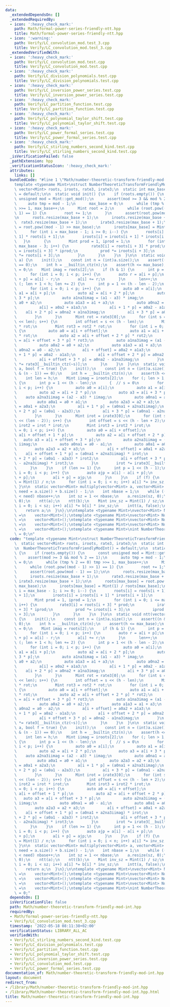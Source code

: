 ```yaml
---
data:
  _extendedDependsOn: []
  _extendedRequiredBy:
  - icon: ':heavy_check_mark:'
    path: Math/formal-power-series-friendly-ntt.hpp
    title: Math/formal-power-series-friendly-ntt.hpp
  - icon: ':warning:'
    path: Verify/LC_convolution_mod.test_3.cpp
    title: Verify/LC_convolution_mod.test_3.cpp
  _extendedVerifiedWith:
  - icon: ':heavy_check_mark:'
    path: Verify/LC_convolution_mod.test.cpp
    title: Verify/LC_convolution_mod.test.cpp
  - icon: ':heavy_check_mark:'
    path: Verify/LC_division_polynomials.test.cpp
    title: Verify/LC_division_polynomials.test.cpp
  - icon: ':heavy_check_mark:'
    path: Verify/LC_inversion_power_series.test.cpp
    title: Verify/LC_inversion_power_series.test.cpp
  - icon: ':heavy_check_mark:'
    path: Verify/LC_partition_function.test.cpp
    title: Verify/LC_partition_function.test.cpp
  - icon: ':heavy_check_mark:'
    path: Verify/LC_polynomial_taylor_shift.test.cpp
    title: Verify/LC_polynomial_taylor_shift.test.cpp
  - icon: ':heavy_check_mark:'
    path: Verify/LC_power_formal_series.test.cpp
    title: Verify/LC_power_formal_series.test.cpp
  - icon: ':heavy_check_mark:'
    path: Verify/LC_stirling_numbers_second_kind.test.cpp
    title: Verify/LC_stirling_numbers_second_kind.test.cpp
  _isVerificationFailed: false
  _pathExtension: hpp
  _verificationStatusIcon: ':heavy_check_mark:'
  attributes:
    links: []
  bundledCode: "#line 1 \"Math/number-theoretic-transform-friendly-mod-int.hpp\"\n\
    template <typename Mint>\nstruct NumberTheoreticTransformFriendlyModInt {\n  static\
    \ vector<Mint> roots, iroots, rate3, irate3;\n  static int max_base;\n\n  NumberTheoreticTransformFriendlyModInt()\
    \ = default;\n\n  static void init() {\n    if (roots.empty()) {\n      const\
    \ unsigned mod = Mint::get_mod();\n      assert(mod >= 3 && mod % 2 == 1);\n \
    \     auto tmp = mod - 1;\n      max_base = 0;\n      while (tmp % 2 == 0) tmp\
    \ >>= 1, max_base++;\n      Mint root = 2;\n      while (root.pow((mod - 1) >>\
    \ 1) == 1) {\n        root += 1;\n      }\n      assert(root.pow(mod - 1) == 1);\n\
    \n      roots.resize(max_base + 1);\n      iroots.resize(max_base + 1);\n    \
    \  rate3.resize(max_base + 1);\n      irate3.resize(max_base + 1);\n\n      roots[max_base]\
    \ = root.pow((mod - 1) >> max_base);\n      iroots[max_base] = Mint(1) / roots[max_base];\n\
    \      for (int i = max_base - 1; i >= 0; i--) {\n        roots[i] = roots[i +\
    \ 1] * roots[i + 1];\n        iroots[i] = iroots[i + 1] * iroots[i + 1];\n   \
    \   }\n      {\n        Mint prod = 1, iprod = 1;\n        for (int i = 0; i <=\
    \ max_base - 3; i++) {\n          rate3[i] = roots[i + 3] * prod;\n          irate3[i]\
    \ = iroots[i + 3] * iprod;\n          prod *= iroots[i + 3];\n          iprod\
    \ *= roots[i + 3];\n        }\n      }\n    }\n  }\n\n  static void ntt(vector<Mint>&\
    \ a) {\n    init();\n    const int n = (int)a.size();\n    assert((n & (n - 1))\
    \ == 0);\n    int h = __builtin_ctz(n);\n    assert(h <= max_base);\n    int len\
    \ = 0;\n    Mint imag = roots[2];\n    if (h & 1) {\n      int p = 1 << (h - 1);\n\
    \      for (int i = 0; i < p; i++) {\n        auto r = a[i + p];\n        a[i\
    \ + p] = a[i] - r;\n        a[i] += r;\n      }\n      len++;\n    }\n    for\
    \ (; len + 1 < h; len += 2) {\n      int p = 1 << (h - len - 2);\n      {\n  \
    \      for (int i = 0; i < p; i++) {\n          auto a0 = a[i];\n          auto\
    \ a1 = a[i + p];\n          auto a2 = a[i + 2 * p];\n          auto a3 = a[i +\
    \ 3 * p];\n          auto a1na3imag = (a1 - a3) * imag;\n          auto a0a2 =\
    \ a0 + a2;\n          auto a1a3 = a1 + a3;\n          auto a0na2 = a0 - a2;\n\
    \          a[i] = a0a2 + a1a3;\n          a[i + 1 * p] = a0a2 - a1a3;\n      \
    \    a[i + 2 * p] = a0na2 + a1na3imag;\n          a[i + 3 * p] = a0na2 - a1na3imag;\n\
    \        }\n      }\n      Mint rot = rate3[0];\n      for (int s = 1; s < (1\
    \ << len); s++) {\n        int offset = s << (h - len);\n        Mint rot2 = rot\
    \ * rot;\n        Mint rot3 = rot2 * rot;\n        for (int i = 0; i < p; i++)\
    \ {\n          auto a0 = a[i + offset];\n          auto a1 = a[i + offset + p]\
    \ * rot;\n          auto a2 = a[i + offset + 2 * p] * rot2;\n          auto a3\
    \ = a[i + offset + 3 * p] * rot3;\n          auto a1na3imag = (a1 - a3) * imag;\n\
    \          auto a0a2 = a0 + a2;\n          auto a1a3 = a1 + a3;\n          auto\
    \ a0na2 = a0 - a2;\n          a[i + offset] = a0a2 + a1a3;\n          a[i + offset\
    \ + 1 * p] = a0a2 - a1a3;\n          a[i + offset + 2 * p] = a0na2 + a1na3imag;\n\
    \          a[i + offset + 3 * p] = a0na2 - a1na3imag;\n        }\n        rot\
    \ *= rate3[__builtin_ctz(~s)];\n      }\n    }\n  }\n\n  static void intt(vector<Mint>&\
    \ a, bool f = true) {\n    init();\n    const int n = (int)a.size();\n    assert((n\
    \ & (n - 1)) == 0);\n    int h = __builtin_ctz(n);\n    assert(h <= max_base);\n\
    \    int len = h;\n    Mint iimag = iroots[2];\n    for (; len > 1; len -= 2)\
    \ {\n      int p = 1 << (h - len);\n      {  // s = 0\n        for (int i = 0;\
    \ i < p; i++) {\n          auto a0 = a[i];\n          auto a1 = a[i + 1 * p];\n\
    \          auto a2 = a[i + 2 * p];\n          auto a3 = a[i + 3 * p];\n      \
    \    auto a2na3iimag = (a2 - a3) * iimag;\n          auto a0na1 = a0 - a1;\n \
    \         auto a0a1 = a0 + a1;\n          auto a2a3 = a2 + a3;\n          a[i]\
    \ = a0a1 + a2a3;\n          a[i + 1 * p] = (a0na1 + a2na3iimag);\n          a[i\
    \ + 2 * p] = (a0a1 - a2a3);\n          a[i + 3 * p] = (a0na1 - a2na3iimag);\n\
    \        }\n      }\n      Mint irot = irate3[0];\n      for (int s = 1; s < (1\
    \ << (len - 2)); s++) {\n        int offset = s << (h - len + 2);\n        Mint\
    \ irot2 = irot * irot;\n        Mint irot3 = irot2 * irot;\n        for (int i\
    \ = 0; i < p; i++) {\n          auto a0 = a[i + offset];\n          auto a1 =\
    \ a[i + offset + 1 * p];\n          auto a2 = a[i + offset + 2 * p];\n       \
    \   auto a3 = a[i + offset + 3 * p];\n          auto a2na3iimag = (a2 - a3) *\
    \ iimag;\n          auto a0na1 = a0 - a1;\n          auto a0a1 = a0 + a1;\n  \
    \        auto a2a3 = a2 + a3;\n          a[i + offset] = a0a1 + a2a3;\n      \
    \    a[i + offset + 1 * p] = (a0na1 + a2na3iimag) * irot;\n          a[i + offset\
    \ + 2 * p] = (a0a1 - a2a3) * irot2;\n          a[i + offset + 3 * p] = (a0na1\
    \ - a2na3iimag) * irot3;\n        }\n        irot *= irate3[__builtin_ctz(~s)];\n\
    \      }\n    }\n    if (len >= 1) {\n      int p = 1 << (h - 1);\n      for (int\
    \ i = 0; i < p; i++) {\n        auto ajp = a[i] - a[i + p];\n        a[i] += a[i\
    \ + p];\n        a[i + p] = ajp;\n      }\n    }\n    if (f) {\n      Mint inv_sz\
    \ = Mint(1) / n;\n      for (int i = 0; i < n; i++) a[i] *= inv_sz;\n    }\n \
    \ }\n\n  static vector<Mint> multiply(vector<Mint> a, vector<Mint> b) {\n    int\
    \ need = a.size() + b.size() - 1;\n    int nbase = 1;\n    while ((1 << nbase)\
    \ < need) nbase++;\n    int sz = 1 << nbase;\n    a.resize(sz, 0);\n    b.resize(sz,\
    \ 0);\n    ntt(a);\n    ntt(b);\n    Mint inv_sz = Mint(1) / sz;\n    for (int\
    \ i = 0; i < sz; i++) a[i] *= b[i] * inv_sz;\n    intt(a, false);\n    a.resize(need);\n\
    \    return a;\n  }\n};\n\ntemplate <typename Mint>\nvector<Mint> NumberTheoreticTransformFriendlyModInt<Mint>::roots\
    \ =\n    vector<Mint>();\ntemplate <typename Mint>\nvector<Mint> NumberTheoreticTransformFriendlyModInt<Mint>::iroots\
    \ =\n    vector<Mint>();\ntemplate <typename Mint>\nvector<Mint> NumberTheoreticTransformFriendlyModInt<Mint>::rate3\
    \ =\n    vector<Mint>();\ntemplate <typename Mint>\nvector<Mint> NumberTheoreticTransformFriendlyModInt<Mint>::irate3\
    \ =\n    vector<Mint>();\ntemplate <typename Mint>\nint NumberTheoreticTransformFriendlyModInt<Mint>::max_base\
    \ = 0;\n"
  code: "template <typename Mint>\nstruct NumberTheoreticTransformFriendlyModInt {\n\
    \  static vector<Mint> roots, iroots, rate3, irate3;\n  static int max_base;\n\
    \n  NumberTheoreticTransformFriendlyModInt() = default;\n\n  static void init()\
    \ {\n    if (roots.empty()) {\n      const unsigned mod = Mint::get_mod();\n \
    \     assert(mod >= 3 && mod % 2 == 1);\n      auto tmp = mod - 1;\n      max_base\
    \ = 0;\n      while (tmp % 2 == 0) tmp >>= 1, max_base++;\n      Mint root = 2;\n\
    \      while (root.pow((mod - 1) >> 1) == 1) {\n        root += 1;\n      }\n\
    \      assert(root.pow(mod - 1) == 1);\n\n      roots.resize(max_base + 1);\n\
    \      iroots.resize(max_base + 1);\n      rate3.resize(max_base + 1);\n     \
    \ irate3.resize(max_base + 1);\n\n      roots[max_base] = root.pow((mod - 1) >>\
    \ max_base);\n      iroots[max_base] = Mint(1) / roots[max_base];\n      for (int\
    \ i = max_base - 1; i >= 0; i--) {\n        roots[i] = roots[i + 1] * roots[i\
    \ + 1];\n        iroots[i] = iroots[i + 1] * iroots[i + 1];\n      }\n      {\n\
    \        Mint prod = 1, iprod = 1;\n        for (int i = 0; i <= max_base - 3;\
    \ i++) {\n          rate3[i] = roots[i + 3] * prod;\n          irate3[i] = iroots[i\
    \ + 3] * iprod;\n          prod *= iroots[i + 3];\n          iprod *= roots[i\
    \ + 3];\n        }\n      }\n    }\n  }\n\n  static void ntt(vector<Mint>& a)\
    \ {\n    init();\n    const int n = (int)a.size();\n    assert((n & (n - 1)) ==\
    \ 0);\n    int h = __builtin_ctz(n);\n    assert(h <= max_base);\n    int len\
    \ = 0;\n    Mint imag = roots[2];\n    if (h & 1) {\n      int p = 1 << (h - 1);\n\
    \      for (int i = 0; i < p; i++) {\n        auto r = a[i + p];\n        a[i\
    \ + p] = a[i] - r;\n        a[i] += r;\n      }\n      len++;\n    }\n    for\
    \ (; len + 1 < h; len += 2) {\n      int p = 1 << (h - len - 2);\n      {\n  \
    \      for (int i = 0; i < p; i++) {\n          auto a0 = a[i];\n          auto\
    \ a1 = a[i + p];\n          auto a2 = a[i + 2 * p];\n          auto a3 = a[i +\
    \ 3 * p];\n          auto a1na3imag = (a1 - a3) * imag;\n          auto a0a2 =\
    \ a0 + a2;\n          auto a1a3 = a1 + a3;\n          auto a0na2 = a0 - a2;\n\
    \          a[i] = a0a2 + a1a3;\n          a[i + 1 * p] = a0a2 - a1a3;\n      \
    \    a[i + 2 * p] = a0na2 + a1na3imag;\n          a[i + 3 * p] = a0na2 - a1na3imag;\n\
    \        }\n      }\n      Mint rot = rate3[0];\n      for (int s = 1; s < (1\
    \ << len); s++) {\n        int offset = s << (h - len);\n        Mint rot2 = rot\
    \ * rot;\n        Mint rot3 = rot2 * rot;\n        for (int i = 0; i < p; i++)\
    \ {\n          auto a0 = a[i + offset];\n          auto a1 = a[i + offset + p]\
    \ * rot;\n          auto a2 = a[i + offset + 2 * p] * rot2;\n          auto a3\
    \ = a[i + offset + 3 * p] * rot3;\n          auto a1na3imag = (a1 - a3) * imag;\n\
    \          auto a0a2 = a0 + a2;\n          auto a1a3 = a1 + a3;\n          auto\
    \ a0na2 = a0 - a2;\n          a[i + offset] = a0a2 + a1a3;\n          a[i + offset\
    \ + 1 * p] = a0a2 - a1a3;\n          a[i + offset + 2 * p] = a0na2 + a1na3imag;\n\
    \          a[i + offset + 3 * p] = a0na2 - a1na3imag;\n        }\n        rot\
    \ *= rate3[__builtin_ctz(~s)];\n      }\n    }\n  }\n\n  static void intt(vector<Mint>&\
    \ a, bool f = true) {\n    init();\n    const int n = (int)a.size();\n    assert((n\
    \ & (n - 1)) == 0);\n    int h = __builtin_ctz(n);\n    assert(h <= max_base);\n\
    \    int len = h;\n    Mint iimag = iroots[2];\n    for (; len > 1; len -= 2)\
    \ {\n      int p = 1 << (h - len);\n      {  // s = 0\n        for (int i = 0;\
    \ i < p; i++) {\n          auto a0 = a[i];\n          auto a1 = a[i + 1 * p];\n\
    \          auto a2 = a[i + 2 * p];\n          auto a3 = a[i + 3 * p];\n      \
    \    auto a2na3iimag = (a2 - a3) * iimag;\n          auto a0na1 = a0 - a1;\n \
    \         auto a0a1 = a0 + a1;\n          auto a2a3 = a2 + a3;\n          a[i]\
    \ = a0a1 + a2a3;\n          a[i + 1 * p] = (a0na1 + a2na3iimag);\n          a[i\
    \ + 2 * p] = (a0a1 - a2a3);\n          a[i + 3 * p] = (a0na1 - a2na3iimag);\n\
    \        }\n      }\n      Mint irot = irate3[0];\n      for (int s = 1; s < (1\
    \ << (len - 2)); s++) {\n        int offset = s << (h - len + 2);\n        Mint\
    \ irot2 = irot * irot;\n        Mint irot3 = irot2 * irot;\n        for (int i\
    \ = 0; i < p; i++) {\n          auto a0 = a[i + offset];\n          auto a1 =\
    \ a[i + offset + 1 * p];\n          auto a2 = a[i + offset + 2 * p];\n       \
    \   auto a3 = a[i + offset + 3 * p];\n          auto a2na3iimag = (a2 - a3) *\
    \ iimag;\n          auto a0na1 = a0 - a1;\n          auto a0a1 = a0 + a1;\n  \
    \        auto a2a3 = a2 + a3;\n          a[i + offset] = a0a1 + a2a3;\n      \
    \    a[i + offset + 1 * p] = (a0na1 + a2na3iimag) * irot;\n          a[i + offset\
    \ + 2 * p] = (a0a1 - a2a3) * irot2;\n          a[i + offset + 3 * p] = (a0na1\
    \ - a2na3iimag) * irot3;\n        }\n        irot *= irate3[__builtin_ctz(~s)];\n\
    \      }\n    }\n    if (len >= 1) {\n      int p = 1 << (h - 1);\n      for (int\
    \ i = 0; i < p; i++) {\n        auto ajp = a[i] - a[i + p];\n        a[i] += a[i\
    \ + p];\n        a[i + p] = ajp;\n      }\n    }\n    if (f) {\n      Mint inv_sz\
    \ = Mint(1) / n;\n      for (int i = 0; i < n; i++) a[i] *= inv_sz;\n    }\n \
    \ }\n\n  static vector<Mint> multiply(vector<Mint> a, vector<Mint> b) {\n    int\
    \ need = a.size() + b.size() - 1;\n    int nbase = 1;\n    while ((1 << nbase)\
    \ < need) nbase++;\n    int sz = 1 << nbase;\n    a.resize(sz, 0);\n    b.resize(sz,\
    \ 0);\n    ntt(a);\n    ntt(b);\n    Mint inv_sz = Mint(1) / sz;\n    for (int\
    \ i = 0; i < sz; i++) a[i] *= b[i] * inv_sz;\n    intt(a, false);\n    a.resize(need);\n\
    \    return a;\n  }\n};\n\ntemplate <typename Mint>\nvector<Mint> NumberTheoreticTransformFriendlyModInt<Mint>::roots\
    \ =\n    vector<Mint>();\ntemplate <typename Mint>\nvector<Mint> NumberTheoreticTransformFriendlyModInt<Mint>::iroots\
    \ =\n    vector<Mint>();\ntemplate <typename Mint>\nvector<Mint> NumberTheoreticTransformFriendlyModInt<Mint>::rate3\
    \ =\n    vector<Mint>();\ntemplate <typename Mint>\nvector<Mint> NumberTheoreticTransformFriendlyModInt<Mint>::irate3\
    \ =\n    vector<Mint>();\ntemplate <typename Mint>\nint NumberTheoreticTransformFriendlyModInt<Mint>::max_base\
    \ = 0;"
  dependsOn: []
  isVerificationFile: false
  path: Math/number-theoretic-transform-friendly-mod-int.hpp
  requiredBy:
  - Math/formal-power-series-friendly-ntt.hpp
  - Verify/LC_convolution_mod.test_3.cpp
  timestamp: '2022-05-18 08:11:38+02:00'
  verificationStatus: LIBRARY_ALL_AC
  verifiedWith:
  - Verify/LC_stirling_numbers_second_kind.test.cpp
  - Verify/LC_division_polynomials.test.cpp
  - Verify/LC_partition_function.test.cpp
  - Verify/LC_polynomial_taylor_shift.test.cpp
  - Verify/LC_inversion_power_series.test.cpp
  - Verify/LC_convolution_mod.test.cpp
  - Verify/LC_power_formal_series.test.cpp
documentation_of: Math/number-theoretic-transform-friendly-mod-int.hpp
layout: document
redirect_from:
- /library/Math/number-theoretic-transform-friendly-mod-int.hpp
- /library/Math/number-theoretic-transform-friendly-mod-int.hpp.html
title: Math/number-theoretic-transform-friendly-mod-int.hpp
---
```

